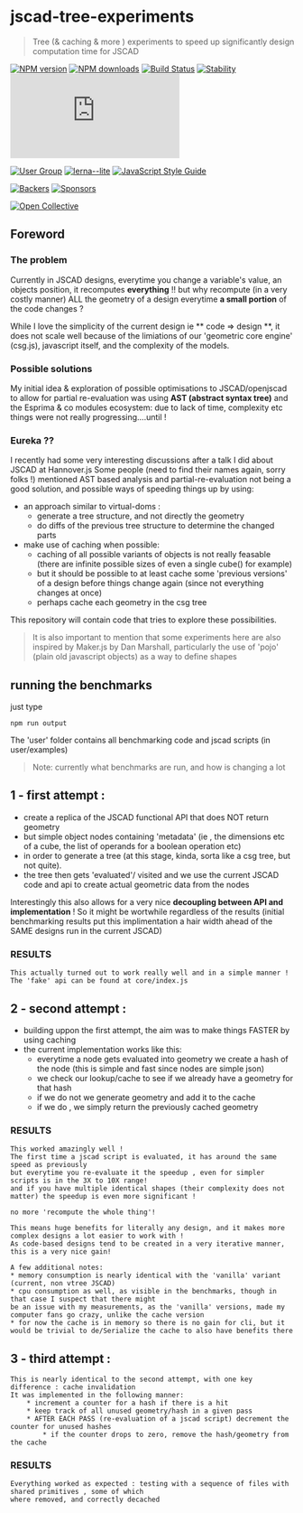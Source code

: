 # jscad-tree-experiments

> Tree (& caching & more ) experiments to speed up significantly design computation time for JSCAD

[![NPM version](https://badge.fury.io/js/%40jscad%2Fvtree.svg)](https://www.npmjs.com/package/@jscad/vtree)
[![NPM downloads](https://img.shields.io/npm/dw/@jscad/vtree)](https://www.npmjs.com/package/@jscad/vtree)
[![Build Status](https://travis-ci.org/jscad/OpenJSCAD.org.svg?branch=master)](https://travis-ci.org/jscad/OpenJSCAD.org)
[![Stability](https://img.shields.io/badge/stability-stable-success)](https://github.com/emersion/stability-badges#stable)
[![License](https://img.shields.io/github/license/jscad/OpenJSCAD.org)](https://github.com/jscad/OpenJSCAD.org/blob/master/LICENSE)

[![User Group](https://img.shields.io/badge/maintained%20by-user%20group-blue)](https://openjscad.nodebb.com/)
[![lerna--lite](https://img.shields.io/badge/maintained%20with-lerna--lite-e137ff)](https://github.com/ghiscoding/lerna-lite)
[![JavaScript Style Guide](https://img.shields.io/badge/code_style-standard-blue)](https://standardjs.com)

[![Backers](https://img.shields.io/opencollective/backers/openjscad)](https://opencollective.com/openjscad)
[![Sponsors](https://img.shields.io/opencollective/sponsors/openjscad)](https://opencollective.com/openjscad)

<a href="https://opencollective.com/openjscad"><img src="https://opencollective.com/openjscad/donate/button.png?color=blue" alt="Open Collective"></a>

## Foreword

### The problem

Currently in JSCAD designs, everytime you change a variable's value, an objects position, it recomputes **everything** !!
but why recompute (in a very costly manner) ALL the geometry of a design everytime **a small portion** of the code changes ?

While I love the simplicity of the current design ie ** code => design **, it does not scale well because of the limiations of our 'geometric core engine' (csg.js), javascript itself, and the complexity of the models.

### Possible solutions

My initial idea & exploration of possible optimisations to JSCAD/openjscad to allow for partial re-evaluation was using **AST (abstract syntax tree)** and the Esprima & co modules ecosystem: due to lack of time, complexity etc things were not really progressing....until !

### Eureka ??

I recently had some very interesting discussions after a talk I did about JSCAD at Hannover.js
Some people (need to find their names again, sorry folks !) mentioned AST based analysis and partial-re-evaluation not being a good solution, and possible ways of speeding things up by using:

- an approach similar to virtual-doms :
  - generate a tree structure, and not directly the geometry
  - do diffs of the previous tree structure to determine the changed parts
- make use of caching when possible:
  - caching of all possible variants of objects is not really feasable (there are infinite possible sizes of even a single cube() for example)
  - but it should be possible to at least cache some 'previous versions' of a design before things change again (since not everything changes at once)
  - perhaps cache each geometry in the csg tree

This repository will contain code that tries to explore these possibilities.

> It is also important to mention that some experiments here are also inspired by Maker.js by Dan Marshall, particularly the use of 'pojo' (plain old javascript objects) as a way to define shapes

## running the benchmarks

just type

`npm run output`

The 'user' folder contains all benchmarking code and jscad scripts (in user/examples)

> Note: currently what benchmarks are run, and how is changing a lot

## 1 - first attempt :

- create a replica of the JSCAD functional API that does NOT return geometry
- but simple object nodes containing 'metadata' (ie , the dimensions etc of a cube, the list of operands for a boolean operation etc)
- in order to generate a tree (at this stage, kinda, sorta like a csg tree, but not quite).
- the tree then gets 'evaluated'/ visited and we use the current JSCAD code and api to create actual geometric data from the nodes

Interestingly this also allows for a very nice **decoupling between API and implementation** ! So it might be wortwhile regardless of the results (initial benchmarking results put this implimentation a hair width ahead of the SAME designs run in the current JSCAD)

### RESULTS

    This actually turned out to work really well and in a simple manner !
    The 'fake' api can be found at core/index.js

## 2 - second attempt :

- building uppon the first attempt, the aim was to make things FASTER by using caching
- the current implementation works like this:
  - everytime a node gets evaluated into geometry we create a hash of the node
    (this is simple and fast since nodes are simple json)
  - we check our lookup/cache to see if we already have a geometry for that hash
  - if we do not we generate geometry and add it to the cache
  - if we do , we simply return the previously cached geometry

### RESULTS

    This worked amazingly well !
    The first time a jscad script is evaluated, it has around the same speed as previously
    but everytime you re-evaluate it the speedup , even for simpler scripts is in the 3X to 10X range!
    and if you have multiple identical shapes (their complexity does not matter) the speedup is even more significant !

    no more 'recompute the whole thing'!

    This means huge benefits for literally any design, and it makes more complex designs a lot easier to work with !
    As code-based designs tend to be created in a very iterative manner, this is a very nice gain!

    A few additional notes:
    * memory consumption is nearly identical with the 'vanilla' variant (current, non vtree JSCAD)
    * cpu consumption as well, as visible in the benchmarks, though in that case I suspect that there might
    be an issue with my measurements, as the 'vanilla' versions, made my computer fans go crazy, unlike the cache version
    * for now the cache is in memory so there is no gain for cli, but it would be trivial to de/Serialize the cache to also have benefits there

## 3 - third attempt :

    This is nearly identical to the second attempt, with one key difference : cache invalidation
    It was implemented in the following manner:
        * increment a counter for a hash if there is a hit
        * keep track of all unused geometry/hash in a given pass
        * AFTER EACH PASS (re-evaluation of a jscad script) decrement the counter for unused hashes
            * if the counter drops to zero, remove the hash/geometry from the cache

### RESULTS

    Everything worked as expected : testing with a sequence of files with shared primitives , some of which
    where removed, and correctly decached
